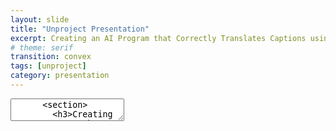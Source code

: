 ```yaml
---
layout: slide
title: "Unproject Presentation"
excerpt: Creating an AI Program that Correctly Translates Captions using Text Analysis for Digital Social Storytelling
# theme: serif
transition: convex
tags: [unproject]
category: presentation
---
```

<section data-markdown>
  <link rel="stylesheet" href="dist/theme/serif.css">
  <textarea data-template>
	  <section>
	    <h3>Creating an AI Program that Correctly Translates Captions using Text Analysis Tehcniques for Digital-Social Storytelling</h3>
	    Awad AlMehairi
	    IM-UH-1511 - Introduction to Digital Humanities.
	  </section>
	  <section>
		<h2>Scope:</h2>
		<section>This project focuses on tackling incorrect social media captions and messages by forging together an AI system that detects inconsistent translations across social media platforms that communicate incoherent ideas due to inaccurate translations. The main idea it approaches is language, mainly the Emirati Arabic dialect.</section>
	  </section>
	  <section>
		  <h2>Scope:</h2>
		<section>Lots of dialects are improperly documented online that their translation processes are almost always slightly off or based on the formal form of the detected language. Emirati Arabic is one of those prone to inaccurate translations, thus inaccurate interpretations.</section>
		</section>
		---
		<h2>Main Concerns:</h2>
		<section>Maintain consistent usage of Emirati Arabic in research purposes.
		Allow researchers and social media users in general to understand Emirati Arabic and not shy away from it, especially during research or important announcements (especially those within communities).</section>
		---
		<section>
		<h2>Data & Their Sources:</h2>
		<section>Most data for this project is collected from social media accounts with captions/comments of different versions of Emirati Arabic. Other versions of this project will be fully developed to house translation processes of other languages and dialects (not necessarily of Arabic). Other forms of data include written narratives and poetry in Emirati Arabic. These sources are used to expand the database with a richer vocabulary.</section>
	  </section>
	  <section>
			<h2>Data & Their Sources:</h2>
		<section>Instagram accounts like @goodbyeoldjumeirah are used to fuel the database with vocabulary from the public. This account focuses on "archiving traditional, abandoned, and demolished houses in Jumeirah". Most of the comments under this account’s posts are of Emirati Arabic. The account managers are natives of the UAE, and most of the comments under their posts are from other locals commenting in Emirati Arabic.</section>
	  </section>
	  <section>
			<h2>Data & Their Sources:</h2>
		<section>@almawrooth on Instagram – a page that aims to document inherent aspects of locations in the UAE by the people from an older time of today. Most of the contributions and explanations are in Emirati Arabic. This account brings forth a historical influence on the usage of certain words of Emirati Arabic.</section>
		</section>
		---
		<h2>Ethics:</h2>
		This project is guided by the motive of wanting to maintain the identity of Emiratis across social media platforms that are usually dominantly westernized. It follows copyright guidelines with the sources it uses for data collection and database construction. Development of this project is organized and completed by a team of Emirati professionals that are experts in linguistics and data collection.
		---
		<h2>Values:</h2>
		test
		---
		<h2>Techniques:</h2>
		Use text analysis techniques to further analyze proposed texts (and dialects) to better compose correct translation programs in
		---
		<h2>Aims:</h2>
		The main goal of this project is to create a flawless database that can successfully detect inaccurate translations and correctly display them. The final form of the project will be used as a tool to make data collection from online sources that use Emirati Arabic instead of English.</section>
		---
		<h2>Participation:</h2>
		This project aims to contain ideas of the people in Jumeirah that showcase cultural diversity and availability through language.
		---
		<h2>Workplan:</h2>
		test
  </textarea>
</section>
